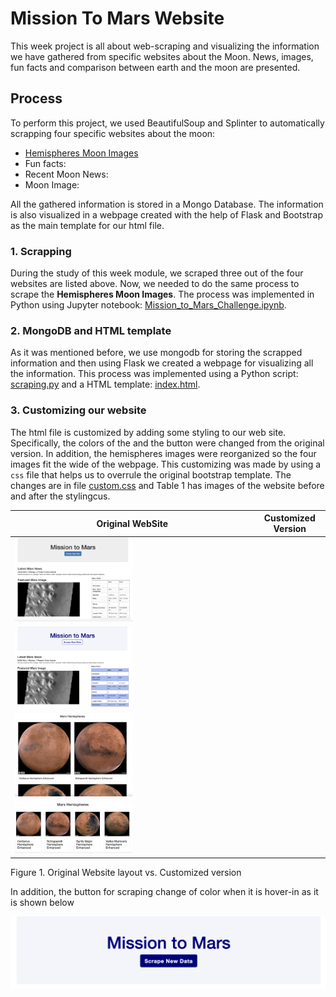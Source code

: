 # Mission To Mars Website

This week project is all about web-scraping and visualizing the information we have gathered from specific websites about the Moon.  News, images, fun facts and comparison between earth and the moon are presented.

## Process

To perform this project, we used BeautifulSoup and Splinter to automatically scrapping four  specific websites about the moon: 
 - [Hemispheres Moon Images](https://astrogeology.usgs.gov/search/results?q=hemisphere+enhanced&k1=target&v1=Mars)
 - Fun facts:
 - Recent Moon News:
 - Moon Image:

All the gathered information is stored in a Mongo Database.  The information is also visualized in a webpage created with the help of Flask and Bootstrap as the main template for our html file.

### 1. Scrapping

During the study of this week module, we scraped three out of the four websites are listed above.  Now, we needed to do the same process to scrape the **Hemispheres Moon Images**. The process was implemented in Python using Jupyter notebook: [Mission_to_Mars_Challenge.ipynb](https://raw.githubusercontent.com/LeidyDoradoM/Mission_To_Mars_Challenge/main/Mission_to_Mars_Challenge.ipynb).

### 2. MongoDB and HTML template

As it was mentioned before, we use mongodb for storing the scrapped information and then using Flask we created a webpage for visualizing all the information.  This process was implemented using a Python script: [scraping.py](https://raw.githubusercontent.com/LeidyDoradoM/Mission_To_Mars_Challenge/main/scraping.py) and a HTML template: [index.html](https://raw.githubusercontent.com/LeidyDoradoM/Mission_To_Mars_Challenge/main/templates/index.html).

### 3. Customizing our website

The html file is customized by adding some styling to our web site. Specifically, the colors of the  and the button were changed from the original version.  In addition, the hemispheres images were reorganized so the four images fit the wide of the webpage. This customizing was made by using a `css` file that helps us to overrule the original bootstrap template. The changes are in file [custom.css](https://raw.githubusercontent.com/LeidyDoradoM/Mission_To_Mars_Challenge/main/static/assets/css/custom.css) and Table 1 has images of the website before and after the stylingcus.

| Original WebSite             | Customized Version        |
|------------------------------|---------------------------|
|<img width="50%" src="https://raw.githubusercontent.com/LeidyDoradoM/Mission_To_Mars_Challenge/main/Images/MissionToMars_1.png"> |
 <img width="50%" src="https://raw.githubusercontent.com/LeidyDoradoM/Mission_To_Mars_Challenge/main/Images/customMTM_1.png">|
|<img width="50%" src="https://raw.githubusercontent.com/LeidyDoradoM/Mission_To_Mars_Challenge/main/Images/MissionToMars2.png">|
|<img width="50%" src="https://raw.githubusercontent.com/LeidyDoradoM/Mission_To_Mars_Challenge/main/Images/customMTM_2.png">|

Figure 1. Original Website layout vs. Customized version

In addition, the button for scraping change of color when it is hover-in as it is shown below

![hover](https://raw.githubusercontent.com/LeidyDoradoM/Mission_To_Mars_Challenge/main/Images/hover-inMTM.png)